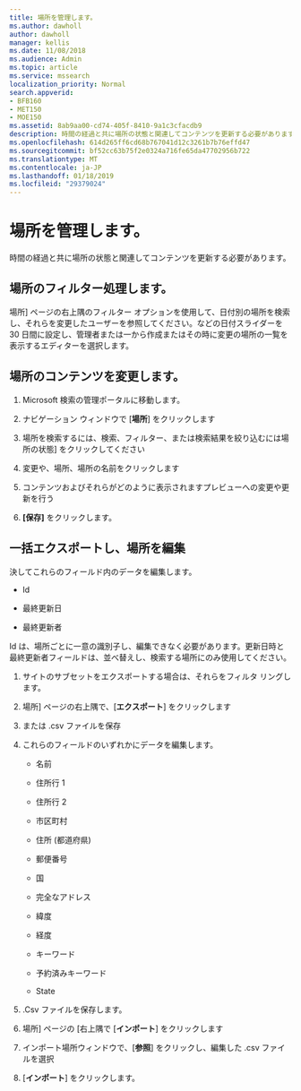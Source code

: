 ```yaml
---
title: 場所を管理します。
ms.author: dawholl
author: dawholl
manager: kellis
ms.date: 11/08/2018
ms.audience: Admin
ms.topic: article
ms.service: mssearch
localization_priority: Normal
search.appverid:
- BFB160
- MET150
- MOE150
ms.assetid: 8ab9aa00-cd74-405f-8410-9a1c3cfacdb9
description: 時間の経過と共に場所の状態と関連してコンテンツを更新する必要があります。
ms.openlocfilehash: 614d265ff6cd68b767041d12c3261b7b76effd47
ms.sourcegitcommit: bf52cc63b75f2e0324a716fe65da47702956b722
ms.translationtype: MT
ms.contentlocale: ja-JP
ms.lasthandoff: 01/18/2019
ms.locfileid: "29379024"
---
```

# <a name="manage-locations"></a>場所を管理します。

時間の経過と共に場所の状態と関連してコンテンツを更新する必要があります。 
  
## <a name="filter-locations"></a>場所のフィルター処理します。

場所] ページの右上隅のフィルター オプションを使用して、日付別の場所を検索し、それらを変更したユーザーを参照してください。などの日付スライダーを 30 日間に設定し、管理者または一から作成またはその時に変更の場所の一覧を表示するエディターを選択します。
  
## <a name="change-location-content"></a>場所のコンテンツを変更します。

1. Microsoft 検索の管理ポータルに移動します。
    
2. ナビゲーション ウィンドウで [**場所**] をクリックします
    
3. 場所を検索するには、検索、フィルター、または検索結果を絞り込むには場所の状態] をクリックしてください
    
4. 変更や、場所、場所の名前をクリックします
    
5. コンテンツおよびそれらがどのように表示されますプレビューへの変更や更新を行う 
    
6. **[保存]** をクリックします。
    
## <a name="bulk-export-and-edit-locations"></a>一括エクスポートし、場所を編集

決してこれらのフィールド内のデータを編集します。
  
- Id
    
- 最終更新日
    
- 最終更新者
    
Id は、場所ごとに一意の識別子し、編集できなく必要があります。更新日時と最終更新者フィールドは、並べ替えし、検索する場所にのみ使用してください。
  
1. サイトのサブセットをエクスポートする場合は、それらをフィルタ リングします。
    
2. 場所] ページの右上隅で、[**エクスポート**] をクリックします
    
3. または .csv ファイルを保存
    
4. これらのフィールドのいずれかにデータを編集します。
    
   - 名前
    
   - 住所行 1
    
   - 住所行 2
    
   - 市区町村
    
   - 住所 (都道府県)
    
   - 郵便番号
    
   - 国
    
   - 完全なアドレス
    
   - 緯度
    
   - 経度
    
   - キーワード
    
   - 予約済みキーワード
    
   - State
    
5. .Csv ファイルを保存します。
    
6. 場所] ページの [右上隅で [**インポート**] をクリックします
    
7. インポート場所ウィンドウで、[**参照**] をクリックし、編集した .csv ファイルを選択 
    
8. [**インポート**] をクリックします。

  

